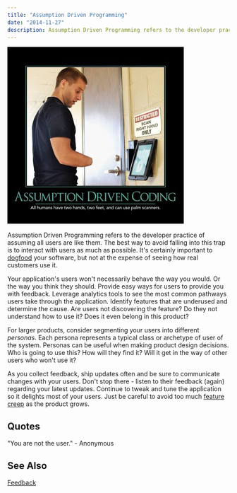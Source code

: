 ```yaml
---
title: "Assumption Driven Programming"
date: "2014-11-27"
description: Assumption Driven Programming refers to the developer practice of assuming all users are like them.
---
```


![Assumption_Driven_Programming_Jun_2014](images/assumption-driven-programming-400x400.jpg)

Assumption Driven Programming refers to the developer practice of assuming all users are like them. The best way to avoid falling into this trap is to interact with users as much as possible. It's certainly important to [dogfood](http://deviq.com/dogfooding) your software, but not at the expense of seeing how real customers use it.

Your application's users won't necessarily behave the way you would. Or the way you think they should. Provide easy ways for users to provide you with feedback. Leverage analytics tools to see the most common pathways users take through the application. Identify features that are underused and determine the cause. Are users not discovering the feature? Do they not understand how to use it? Does it even belong in this product?

For larger products, consider segmenting your users into different _personas_. Each persona represents a typical class or archetype of user of the system. Personas can be useful when making product design decisions. Who is going to use this? How will they find it? Will it get in the way of other users who won't use it?

As you collect feedback, ship updates often and be sure to communicate changes with your users. Don't stop there - listen to their feedback (again) regarding your latest updates. Continue to tweak and tune the application so it delights most of your users. Just be careful to avoid too much [feature creep](/feature-creep/) as the product grows.

## Quotes

"You are not the user." - Anonymous

## See Also

[Feedback](/feedback/)
